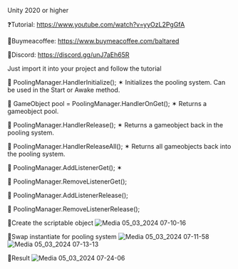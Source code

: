 Unity 2020 or higher

❓Tutorial: https://www.youtube.com/watch?v=yyOzL2PgGfA

🔴Buymeacoffee: https://www.buymeacoffee.com/baltared

🔴Discord: https://discord.gg/unJ7aEh65R

Just import it into your project and follow the tutorial

🔹 PoolingManager.HandlerInitialize(); ✶ Initializes the pooling system. Can be used in the Start or Awake method.

🔹 GameObject pool = PoolingManager.HandlerOnGet(); ✶ Returns a gameobject pool.

🔹 PoolingManager.HandlerRelease(); ✶ Returns a gameobject back in the pooling system.

🔹 PoolingManager.HandlerReleaseAll(); ✶ Returns all gameobjects back into the pooling system.

🔹 PoolingManager.AddListenerGet(); ✶

🔹 PoolingManager.RemoveListenerGet();

🔹 PoolingManager.AddListenerRelease();

🔹 PoolingManager.RemoveListenerRelease();

🔷Create the scriptable object
![Media 05_03_2024 07-10-16](https://github.com/SamuelSatiroDev/Scriptableobject-Pooling-System/assets/107225086/2811eb44-d2de-4f5e-83f7-a157eb0eced2)

🔷Swap instantiate for pooling system
![Media 05_03_2024 07-11-58](https://github.com/SamuelSatiroDev/Scriptableobject-Pooling-System/assets/107225086/9024d181-1e5d-4cae-9985-a45fa9940bbd)
![Media 05_03_2024 07-13-13](https://github.com/SamuelSatiroDev/Scriptableobject-Pooling-System/assets/107225086/0c9ef8d4-d6dc-4d2e-83ad-8504e832d644)

🔷Result
![Media 05_03_2024 07-24-06](https://github.com/SamuelSatiroDev/Scriptableobject-Pooling-System/assets/107225086/f25bd137-de88-4ffc-9934-eee18773a51c)
